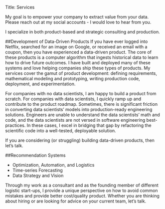 Title: Services

My goal is to empower your company to extract value from your data. Please reach out at my social
 accounts - I would love to hear from you.

I specialize in both product-based and strategic consulting and production.

##Development of Data-Driven Products
If you have ever logged into Netflix, searched for an image on Google, or received an email with a coupon, then you have experienced a data-driven product. The core of these products is a computer algorithm that ingests historical data to learn how to drive future outcomes. I have built and deployed many of these systems and love helping companies ship these types of products. My services cover the gamut of product development: defining requirements, mathematical modeling and prototyping, writing production code, deployment, and experimentation.

For companies with no data scientists, I am happy to build a product from scratch. For companies with data scientists, I quickly ramp up and contribute to the product roadmap. Sometimes, there is significant friction in converting data scientists’ models into production-ready engineering solutions. Engineers are unable to understand the data scientists’ math and code, and the data scientists are not versed in software engineering best-practices. In these cases, I excel in bridging that gap by refactoring the scientific code into a well-tested, deployable solution.

If you are considering (or struggling) building data-driven products, then let’s talk. 

##Recommendation Systems
- Optimization, Automation, and Logistics
- Time-series Forecasting
- Data Strategy and Vision

Through my work as a consultant and as the founding member of different logistic start-ups, I provide a unique perspective on how to avoid common mistakes and provide better cost/quality product. Whether you are thinking about hiring or are looking for advice on your current team, let’s talk.
